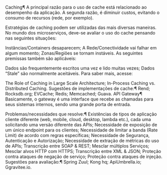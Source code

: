 Caching¶
A principal razão para o uso de cache está relacionado ao desempenho da aplicação. A segunda razão, é diminuir custos, evitando o consumo de recursos (rede, por exemplo).

Estratégias de caching podem ser utilizadas das mais diversas maneiras. No mundo dos microserviços, deve-se avaliar o uso do cache pensando nas seguintes situações:

Instâncias/Containers desaparecem;
A Rede/Conectividade vai falhar em algum momento;
Zonas/Regiões se tornam instáveis.
As seguintes premissas também são aplicáveis:

Dados são frequentemente escritos uma vez e lido muitas vezes;
Dados “Stale” são normalmente aceitáveis.
Para saber mais, acesse:

The Role of Caching in Large Scale Architecture;
In-Process Caching vs. Distributed Caching.
Sugestões de implementações de cache:¶
Rend;
Rocksdb.org;
EVCache;
Redis;
Memcached;
Guava.
API Gateway¶
Basicamente, o gateway é uma interface que recebe as chamadas para seus sistemas internos, sendo uma grande porta de entrada.

Problemas/necessidades que resolve:¶
Existências de tipos de aplicação cliente diferente (web, mobile, cloud, desktop, lambda etc.), cada uma solicitando uma versão diferente das APIs;
Necessidade de exposição de um único endpoint para os clientes;
Necessidade de limitar a banda (Rate Limit) de acordo com regras específicas;
Necessidade de Segurança, Autenticação e Autorização;
Necessidade de extração de métricas do uso de APIs;
Transcrição entre SOAP & REST;
Mesclar múltiplos Serviços;
Mesclar alvos HTTP com HTTPS;
Transcrição entre XML & JSON;
Proteção contra ataques de negação de serviço;
Proteção contra ataques de injeção.
Sugestões para avaliação:¶
Spring Zuul;
Kong hq;
ApiUmbrella.io;
Ggravitee.io.

